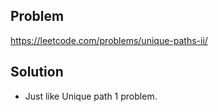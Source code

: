 ## Problem

https://leetcode.com/problems/unique-paths-ii/

## Solution

- Just like Unique path 1 problem.
